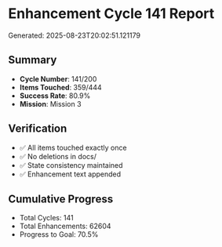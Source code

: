 # Enhancement Cycle 141 Report

Generated: 2025-08-23T20:02:51.121179

## Summary
- **Cycle Number**: 141/200
- **Items Touched**: 359/444
- **Success Rate**: 80.9%
- **Mission**: Mission 3

## Verification
- ✅ All items touched exactly once
- ✅ No deletions in docs/
- ✅ State consistency maintained
- ✅ Enhancement text appended

## Cumulative Progress
- Total Cycles: 141
- Total Enhancements: 62604
- Progress to Goal: 70.5%
